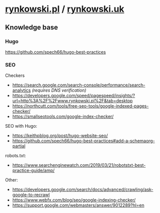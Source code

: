 # [rynkowski.pl](https://rynkowski.pl) / [rynkowski.uk](https://rynkowski.uk)

## Knowledge base

### Hugo

https://github.com/spech66/hugo-best-practices

### SEO

Checkers
- https://search.google.com/search-console/performance/search-analytics _(requires DNS verification)_
- https://developers.google.com/speed/pagespeed/insights/?url=http%3A%2F%2Fwww.rynkowski.pl%2F&tab=desktop
- https://northcutt.com/tools/free-seo-tools/google-indexed-pages-checker/
- https://smallseotools.com/google-index-checker/

SEO with Hugo:
- https://keithpblog.org/post/hugo-website-seo/
- https://github.com/spech66/hugo-best-practices#add-a-schemaorg-partial

robots.txt:
- https://www.searchenginewatch.com/2019/03/21/robotstxt-best-practice-guide/amp/

Other:
- https://developers.google.com/search/docs/advanced/crawling/ask-google-to-recrawl
- https://www.webfx.com/blog/seo/google-indexing-checker/
- https://support.google.com/webmasters/answer/9012289?hl=en
